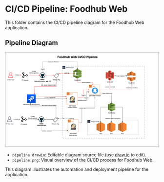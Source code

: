 # CI/CD Pipeline: Foodhub Web

This folder contains the CI/CD pipeline diagram for the Foodhub Web application.

## Pipeline Diagram

![Pipeline Diagram](pipeline.png)

- `pipeline.drawio`: Editable diagram source file (use [draw.io](https://app.diagrams.net/) to edit).
- `pipeline.png`: Visual overview of the CI/CD process for Foodhub Web.

This diagram illustrates the automation and deployment pipeline for the application.
